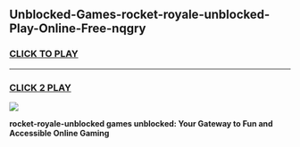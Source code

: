 
## Unblocked-Games-rocket-royale-unblocked-Play-Online-Free-nqgry
<h3>
<a href="https://premium76.site?title=rocket-royale-unblocked&ref=26A">CLICK TO PLAY</a></h3>
<hr>

<h3>
<a href="https://premium76.site?title=rocket-royale-unblocked&ref=26A">CLICK 2 PLAY</a>
  
</h3>

<a href="https://premium76.site?title=rocket-royale-unblocked&ref=26A"><img src="https://clearcache.store/games.png"></a>


**rocket-royale-unblocked games unblocked: Your Gateway to Fun and Accessible Online Gaming**
